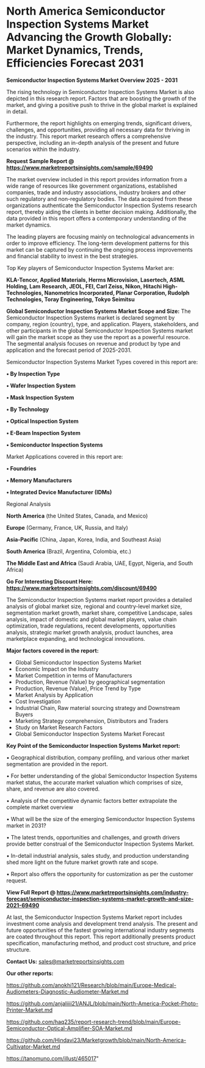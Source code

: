 # North America Semiconductor Inspection Systems Market Advancing the Growth Globally: Market Dynamics, Trends, Efficiencies Forecast 2031

<Strong> Semiconductor Inspection Systems Market Overview 2025 - 2031</strong>

The rising technology in Semiconductor Inspection Systems Market is also depicted in this research report. Factors that are boosting the growth of the market, and giving a positive push to thrive in the global market is explained in detail.

Furthermore, the report highlights on emerging trends, significant drivers, challenges, and opportunities, providing all necessary data for thriving in the industry. This report market research offers a comprehensive perspective, including an in-depth analysis of the present and future scenarios within the industry.

<strong>Request Sample Report @ <a href=https://www.marketreportsinsights.com/sample/69490>https://www.marketreportsinsights.com/sample/69490</a></strong>

The market overview included in this report provides information from a wide range of resources like government organizations, established companies, trade and industry associations, industry brokers and other such regulatory and non-regulatory bodies. The data acquired from these organizations authenticate the Semiconductor Inspection Systems research report, thereby aiding the clients in better decision making. Additionally, the data provided in this report offers a contemporary understanding of the market dynamics.

The leading players are focusing mainly on technological advancements in order to improve efficiency. The long-term development patterns for this market can be captured by continuing the ongoing process improvements and financial stability to invest in the best strategies.

Top Key players of Semiconductor Inspection Systems Market are:

<strong>KLA-Tencor, Applied Materials, Herms Microvision, Lasertech, ASML Holding, Lam Research, JEOL, FEI, Carl Zeiss, Nikon, Hitachi High-Technologies, Nanometrics Incorporated, Planar Corporation, Rudolph Technologies, Toray Engineering, Tokyo Seimitsu</strong>

<strong><b>Global Semiconductor Inspection Systems Market Scope and Size:</b></strong>
The Semiconductor Inspection Systems market is declared segment by company, region (country), type, and application. Players, stakeholders, and other participants in the global Semiconductor Inspection Systems market will gain the market scope as they use the report as a powerful resource. The segmental analysis focuses on revenue and product by type and application and the forecast period of 2025-2031.

Semiconductor Inspection Systems Market Types covered in this report are:

<strong>• By Inspection Type

• Wafer Inspection System

• Mask Inspection System

• By Technology

• Optical Inspection System

• E-Beam Inspection System

• Semiconductor Inspection Systems</strong>

Market Applications covered in this report are:

<strong>• Foundries

• Memory Manufacturers

• Integrated Device Manufacturer (IDMs)</strong> 

Regional Analysis

<strong>North America</strong> (the United States, Canada, and Mexico)

<strong>Europe</strong> (Germany, France, UK, Russia, and Italy)

<strong>Asia-Pacific</strong> (China, Japan, Korea, India, and Southeast Asia)

<strong>South America</strong> (Brazil, Argentina, Colombia, etc.)

<strong>The Middle East and Africa</strong> (Saudi Arabia, UAE, Egypt, Nigeria, and South Africa)

<strong>Go For Interesting Discount Here: <a href=https://www.marketreportsinsights.com/discount/69490>https://www.marketreportsinsights.com/discount/69490</a></strong>

The Semiconductor Inspection Systems market report provides a detailed analysis of global market size, regional and country-level market size, segmentation market growth, market share, competitive Landscape, sales analysis, impact of domestic and global market players, value chain optimization, trade regulations, recent developments, opportunities analysis, strategic market growth analysis, product launches, area marketplace expanding, and technological innovations.

<strong><b>Major factors covered in the report:</b></strong>
<ul>
  <li>Global Semiconductor Inspection Systems Market </li>
  <li>Economic Impact on the Industry</li>
  <li>Market Competition in terms of Manufacturers</li>
  <li>Production, Revenue (Value) by geographical segmentation</li>
  <li>Production, Revenue (Value), Price Trend by Type</li>
  <li>Market Analysis by Application</li>
  <li>Cost Investigation</li>
  <li>Industrial Chain, Raw material sourcing strategy and Downstream Buyers</li>
  <li>Marketing Strategy comprehension, Distributors and Traders</li>
  <li>Study on Market Research Factors</li>
  <li>Global Semiconductor Inspection Systems Market Forecast</li>
</ul>

<strong><b>Key Point of the Semiconductor Inspection Systems Market report:</b></strong>

• Geographical distribution, company profiling, and various other market segmentation are provided in the report.

• For better understanding of the global Semiconductor Inspection Systems market status, the accurate market valuation which comprises of size, share, and revenue are also covered.

• Analysis of the competitive dynamic factors better extrapolate the complete market overview

• What will be the size of the emerging Semiconductor Inspection Systems market in 2031?

• The latest trends, opportunities and challenges, and growth drivers provide better construal of the Semiconductor Inspection Systems Market.

• In-detail industrial analysis, sales study, and production understanding shed more light on the future market growth rate and scope.

• Report also offers the opportunity for customization as per the customer request.

<strong><b>View Full Report @ <a href=https://www.marketreportsinsights.com/industry-forecast/semiconductor-inspection-systems-market-growth-and-size-2021-69490>https://www.marketreportsinsights.com/industry-forecast/semiconductor-inspection-systems-market-growth-and-size-2021-69490</a></b></strong>


At last, the Semiconductor Inspection Systems Market report includes investment come analysis and development trend analysis. The present and future opportunities of the fastest growing international industry segments are coated throughout this report. This report additionally presents product specification, manufacturing method, and product cost structure, and price structure.

<strong>Contact Us:</strong>
sales@marketreportsinsights.com

<strong>Our other reports:</strong>

<a href=https://github.com/anokhi121/Research/blob/main/Europe-Medical-Audiometers-Diagnostic-Audiometer-Market.md>https://github.com/anokhi121/Research/blob/main/Europe-Medical-Audiometers-Diagnostic-Audiometer-Market.md</a>

<a href=https://github.com/anjaliiii21/ANJL/blob/main/North-America-Pocket-Photo-Printer-Market.md>https://github.com/anjaliiii21/ANJL/blob/main/North-America-Pocket-Photo-Printer-Market.md</a>

<a href=https://github.com/haq235/report-research-trend/blob/main/Europe-Semiconductor-Optical-Amplifier-SOA-Market.md>https://github.com/haq235/report-research-trend/blob/main/Europe-Semiconductor-Optical-Amplifier-SOA-Market.md</a>

<a href=https://github.com/Hindavi23/Marketgrowth/blob/main/North-America-Cultivator-Market.md>https://github.com/Hindavi23/Marketgrowth/blob/main/North-America-Cultivator-Market.md</a>

<a href=https://tanomuno.com/illust/465017>https://tanomuno.com/illust/465017</a>"
